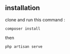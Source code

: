 ## installation
clone and run this command :
```
composer install
```
then
```
php artisan serve
```